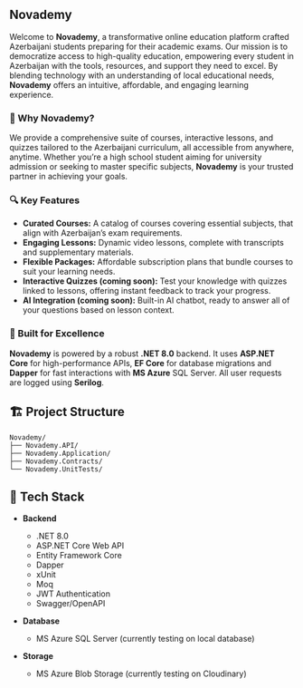 ## Novademy

Welcome to **Novademy**, a transformative online education platform crafted Azerbaijani students preparing for their academic exams. Our mission is to democratize access to high-quality education, empowering every student in Azerbaijan with the tools, resources, and support they need to excel. By blending technology with an understanding of local educational needs, **Novademy** offers an intuitive, affordable, and engaging learning experience.

### 🌟 Why Novademy?

We provide a comprehensive suite of courses, interactive lessons, and quizzes tailored to the Azerbaijani curriculum, all accessible from anywhere, anytime. Whether you’re a high school student aiming for university admission or seeking to master specific subjects, **Novademy** is your trusted partner in achieving your goals.

### 🔍 Key Features

- **Curated Courses:** A catalog of courses covering essential subjects, that align with Azerbaijan’s exam requirements.
- **Engaging Lessons:** Dynamic video lessons, complete with transcripts and supplementary materials.
- **Flexible Packages:** Affordable subscription plans that bundle courses to suit your learning needs.
- **Interactive Quizzes (coming soon):** Test your knowledge with quizzes linked to lessons, offering instant feedback to track your progress.
- **AI Integration (coming soon):** Built-in AI chatbot, ready to answer all of your questions based on lesson context.

### 🚀 Built for Excellence

**Novademy** is powered by a robust **.NET 8.0** backend. It uses **ASP.NET Core** for high-performance APIs, **EF Core** for database migrations and **Dapper** for fast interactions with **MS Azure** SQL Server. All user requests are logged using **Serilog**.

## 🏗️ Project Structure

```
Novademy/
├── Novademy.API/
├── Novademy.Application/
├── Novademy.Contracts/
└── Novademy.UnitTests/
```

## 🔧 Tech Stack

- **Backend**
  - .NET 8.0
  - ASP.NET Core Web API
  - Entity Framework Core
  - Dapper
  - xUnit
  - Moq
  - JWT Authentication
  - Swagger/OpenAPI

- **Database**
  - MS Azure SQL Server (currently testing on local database)

- **Storage**
  - MS Azure Blob Storage (currently testing on Cloudinary)
